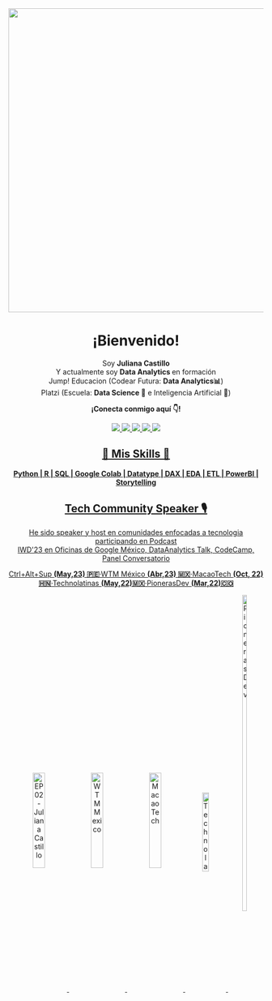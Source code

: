 <div align="center">

<!-- Añado imagen de presentacion por url de Issue "GitHub Profile" -->
<img align="center" width="600" src="https://user-images.githubusercontent.com/96964513/268546697-1bbe1337-659e-4ed5-99f4-41908b34d6f5.png" />

<h1 text-align: center;">¡Bienvenido!</h1>

<p align="center">Soy <strong>Juliana Castillo</strong><br>Y actualmente soy <strong>Data Analytics </strong> en formación <br> Jump! Educacion (Codear Futura: <strong>Data Analytics📊</strong>) <br> Platzi (Escuela: <strong>Data Science 🐍</strong> e Inteligencia Artificial 🤖)<strong>

<p>¡Conecta conmigo aquí 👇!</strong></p>

<!-- Mi LinkedIn -->
<a href="https://www.linkedin.com/in/jlianacastillo/" target="_blank">
<img src="https://img.shields.io/badge/LinkedIn-0077B5?style=for-the-badge&logo=linkedin&logoColor=white"
<!-- Mi perfil en Platzi -->
<a href="https://platzi.com/p/jlianacastillo/"target="_blank">
<img src="https://img.shields.io/badge/Platzi-98CA3F?style=for-the-badge&logo=platzi&logoColor=white"
<!-- Mi Twitter -->
<a href="https://twitter.com/jlianacastillo" target="_blank">
<img src="https://img.shields.io/badge/Twitter-1DA1F2?style=for-the-badge&logo=twitter&logoColor=white"
<!-- Mi Instagram -->
<a href="https://www.instagram.com/jlianacastillo/" target="_blank">
<img src="https://img.shields.io/badge/Instagram-E4405F?style=for-the-badge&logo=instagram&logoColor=white"
<!-- Mi Facebook -->
<a href="https://www.facebook.com/jliannacastillo/" target="_blank"> 
<img src="https://img.shields.io/badge/Facebook-1877F2?style=for-the-badge&logo=facebook&logoColor=white"
<br>
	
<h2>🌟 Mis Skills 🌟</h2> 
<strong>Python | R | SQL | Google Colab | Datatype | DAX | EDA | ETL | PowerBI | Storytelling</strong>
<br>
<h2 align="center" style="font-size: 21px;">Tech Community Speaker 🎙️<br> </h2> 
<p> He sido speaker y host en comunidades enfocadas a tecnologia participando en Podcast <br>IWD'23 en Oficinas de Google México, DataAnalytics Talk, CodeCamp, Panel Conversatorio</p>
<!-- Speaker -->
<p > Ctrl+Alt+Sup <strong>(May,23) 🇵🇪</strong>·WTM México <strong>(Abr,23) 🇲🇽</strong>·MacaoTech <strong>(Oct, 22) 🇭🇳</strong>·Technolatinas <strong>(May,22)🇲🇽</strong>·PionerasDev <strong>(Mar,22)🇨🇴</strong></p>
<a href="https://open.spotify.com/episode/2ARYfoQPDV1TqTLolFn04U" target="_blank">
  <img align="center" width="22%" src="https://user-images.githubusercontent.com/96964513/263137950-3ab81cee-8cde-45d9-b64b-3b7765f3334c.png" alt="EP 02 - Juliana Castillo">
</a>
<a href="https://www.facebook.com/wtmmxoficial/photos/a.101459299555580/145886835112826" target="_blank">
  <img align="center" width="22%" src="https://user-images.githubusercontent.com/96964513/263138142-f889c553-fdcb-47ab-b765-3c88e8d7d2e2.png" alt="WTM Mexico">
</a>
<a href="https://www.youtube.com/watch?v=fkYbnqTK0mM" target="_blank">
  <img align="center" width="22%" src="https://user-images.githubusercontent.com/96964513/263139247-dc4d15cf-5ca3-48b3-ac49-621b60da738f.jpeg" alt="MacaoTech">
</a>
<a href="https://www.youtube.com/watch?v=85duutROeSA" target="_blank">
  <img align="center" width="16%" height="20%" src="https://user-images.githubusercontent.com/96964513/263139813-850c7e6c-736e-4000-a130-d59e5a8e1b94.jpeg" alt="Technolatinas">
</a>
<a href="https://www.youtube.com/watch?v=EuFVGH1Uipo" target="_blank">
  <img align="center" width="13%" height="40%" src="https://user-images.githubusercontent.com/96964513/263141815-e8873464-aacd-41b4-81d2-dd40dbfebd4e.jpeg" alt="PionerasDev">
</a>
